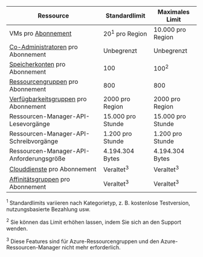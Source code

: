 Ressource|Standardlimit|Maximales Limit
---|---|---
VMs pro [Abonnement](../articles/billing-buy-sign-up-azure-subscription.md)|20<sup>1</sup> pro Region|10\.000 pro Region
[Co-Administratoren](../articles/billing-add-change-azure-subscription-administrator.md) pro Abonnement|Unbegrenzt|Unbegrenzt
[Speicherkonten](../articles/storage/storage-create-storage-account.md) pro Abonnement|100|100<sup>2</sup>
[Ressourcengruppen](../articles/resource-group-overview.md) pro Abonnement|800|800
[Verfügbarkeitsgruppen](../articles/virtual-machines/virtual-machines-manage-availability.md#configure-multiple-virtual-machines-in-an-availability-set-for-redundancy) pro Abonnement|2000 pro Region|2000 pro Region
Ressourcen-Manager-API-Lesevorgänge|15\.000 pro Stunde|15\.000 pro Stunde
Ressourcen-Manager-API-Schreibvorgänge|1\.200 pro Stunde|1\.200 pro Stunde
Ressourcen-Manager-API-Anforderungsgröße|4\.194.304 Bytes|4\.194.304 Bytes
[Clouddienste](../articles/cloud-services/fundamentals-application-models.md#tellmecs) pro Abonnement|Veraltet<sup>3</sup>|Veraltet<sup>3</sup>
[Affinitätsgruppen](../articles/virtual-network/virtual-networks-migrate-to-regional-vnet.md) pro Abonnement|Veraltet<sup>3</sup>|Veraltet<sup>3</sup>

<sup>1</sup> Standardlimits variieren nach Kategorietyp, z. B. kostenlose Testversion, nutzungsbasierte Bezahlung usw.

<sup>2</sup> Sie können das Limit erhöhen lassen, indem Sie sich an den Support wenden.

<sup>3</sup> Diese Features sind für Azure-Ressourcengruppen und den Azure-Ressourcen-Manager nicht mehr erforderlich.

<!---HONumber=AcomDC_0211_2016-->